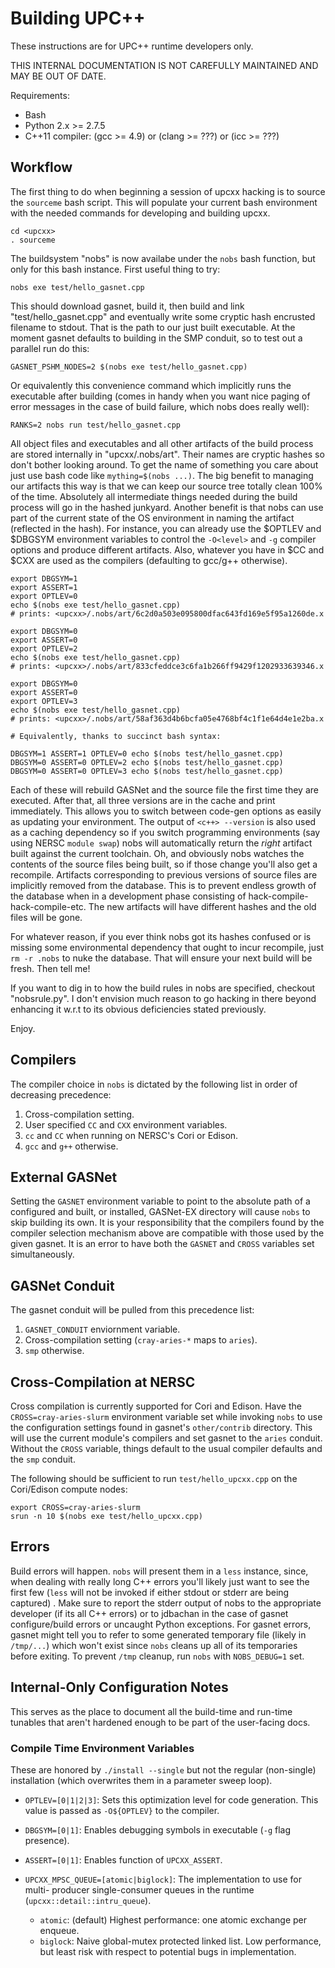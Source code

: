 # Building UPC\+\+ #

These instructions are for UPC++ runtime developers only.

THIS INTERNAL DOCUMENTATION IS NOT CAREFULLY MAINTAINED AND MAY BE OUT OF DATE.

Requirements:

  - Bash
  - Python 2.x >= 2.7.5
  - C++11 compiler: (gcc >= 4.9) or (clang >= ???) or (icc >= ???)

## Workflow ##

The first thing to do when beginning a session of upcxx hacking is to source the
`sourceme` bash script. This will populate your current bash environment with
the needed commands for developing and building upcxx.

```
cd <upcxx>
. sourceme
```

The buildsystem "nobs" is now availabe under the `nobs` bash function, but only
for this bash instance. First useful thing to try:

```
nobs exe test/hello_gasnet.cpp
```

This should download gasnet, build it, then build and link
"test/hello_gasnet.cpp" and eventually write some cryptic hash encrusted
filename to stdout. That is the path to our just built executable. At the moment
gasnet defaults to building in the SMP conduit, so to test out a parallel run do
this:

```
GASNET_PSHM_NODES=2 $(nobs exe test/hello_gasnet.cpp)
```

Or equivalently this convenience command which implicitly runs the executable
after building (comes in handy when you want nice paging of error messages in
the case of build failure, which nobs does really well):

```
RANKS=2 nobs run test/hello_gasnet.cpp
```

All object files and executables and all other artifacts of the build process
are stored internally in "upcxx/.nobs/art". Their names are cryptic hashes so
don't bother looking around. To get the name of something you care about just
use bash code like `mything=$(nobs ...)`. The big benefit to managing our
artifacts this way is that we can keep our source tree totally clean 100% of the
time.  Absolutely all intermediate things needed during the build process will
go in the hashed junkyard. Another benefit is that nobs can use part of the
current state of the OS environment in naming the artifact (reflected in the
hash). For instance, you can already use the $OPTLEV and $DBGSYM environment
variables to control the `-O<level>` and `-g` compiler options and produce
different artifacts. Also, whatever you have in $CC and $CXX are used as the
compilers (defaulting to gcc/g++ otherwise).

```
export DBGSYM=1
export ASSERT=1
export OPTLEV=0
echo $(nobs exe test/hello_gasnet.cpp)
# prints: <upcxx>/.nobs/art/6c2d0a503e095800dfac643fd169e5f95a1260de.x

export DBGSYM=0
export ASSERT=0
export OPTLEV=2
echo $(nobs exe test/hello_gasnet.cpp)
# prints: <upcxx>/.nobs/art/833cfeddce3c6fa1b266ff9429f1202933639346.x

export DBGSYM=0
export ASSERT=0
export OPTLEV=3
echo $(nobs exe test/hello_gasnet.cpp)
# prints: <upcxx>/.nobs/art/58af363d4b6bcfa05e4768bf4c1f1e64d4e1e2ba.x

# Equivalently, thanks to succinct bash syntax:

DBGSYM=1 ASSERT=1 OPTLEV=0 echo $(nobs test/hello_gasnet.cpp)
DBGSYM=0 ASSERT=0 OPTLEV=2 echo $(nobs test/hello_gasnet.cpp)
DBGSYM=0 ASSERT=0 OPTLEV=3 echo $(nobs test/hello_gasnet.cpp)
```

Each of these will rebuild GASNet and the source file the first time they are
executed. After that, all three versions are in the cache and print
immediately. This allows you to switch between code-gen options as easily as
updating your environment. The output of `<c++> --version` is also used as a
caching dependency so if you switch programming environments (say using NERSC
`module swap`) nobs will automatically return the *right* artifact built against
the current toolchain. Oh, and obviously nobs watches the contents of the source
files being built, so if those change you'll also get a recompile. Artifacts
corresponding to previous versions of source files are implicitly removed from
the database. This is to prevent endless growth of the database when in a
development phase consisting of hack-compile-hack-compile-etc. The new artifacts
will have different hashes and the old files will be gone.

For whatever reason, if you ever think nobs got its hashes confused or is
missing some environmental dependency that ought to incur recompile, just `rm -r
.nobs` to nuke the database. That will ensure your next build will be
fresh. Then tell me!

If you want to dig in to how the build rules in nobs are specified, checkout
"nobsrule.py". I don't envision much reason to go hacking in there beyond
enhancing it w.r.t to its obvious deficiencies stated previously.

Enjoy.

## Compilers ##

The compiler choice in `nobs` is dictated by the following list in order of
decreasing precedence:

  1. Cross-compilation setting.
  2. User specified `CC` and `CXX` environment variables.
  3. `cc` and `CC` when running on NERSC's Cori or Edison.
  4. `gcc` and `g++` otherwise.

## External GASNet ##

Setting the `GASNET` environment variable to point to the absolute path of a
configured and built, or installed, GASNet-EX directory will cause `nobs` to skip
building its own. It is your responsibility that the compilers found by the
compiler selection mechanism above are compatible with those used by the given
gasnet. It is an error to have both the `GASNET` and `CROSS` variables set
simultaneously.

## GASNet Conduit ##

The gasnet conduit will be pulled from this precedence list:

  1. `GASNET_CONDUIT` enviornment variable.
  2. Cross-compilation setting (`cray-aries-*` maps to `aries`).
  3. `smp` otherwise.

## Cross-Compilation at NERSC ##

Cross compilation is currently supported for Cori and Edison. Have the
`CROSS=cray-aries-slurm` environment variable set while invoking `nobs` to use
the configuration settings found in gasnet's `other/contrib` directory. This
will use the current module's compilers and set gasnet to the `aries`
conduit. Without the `CROSS` variable, things default to the usual compiler
defaults and the `smp` conduit.

The following should be sufficient to run `test/hello_upcxx.cpp` on the
Cori/Edison compute nodes:

```
export CROSS=cray-aries-slurm
srun -n 10 $(nobs exe test/hello_upcxx.cpp)
```

## Errors ##

Build errors will happen. `nobs` will present them in a `less` instance, since,
when dealing with really long C++ errors you'll likely just want to see the
first few (`less` will not be invoked if either stdout or stderr are being
captured) . Make sure to report the stderr output of nobs to the appropriate
developer (if its all C++ errors) or to jdbachan in the case of gasnet
configure/build errors or uncaught Python exceptions. For gasnet errors, gasnet
might tell you to refer to some generated temporary file (likely in `/tmp/...`)
which won't exist since `nobs` cleans up all of its temporaries before exiting.
To prevent `/tmp` cleanup, run `nobs` with `NOBS_DEBUG=1` set.


## Internal-Only Configuration Notes ##

This serves as the place to document all the build-time and run-time tunables
that aren't hardened enough to be part of the user-facing docs.

### Compile Time Environment Variables ###

These are honored by `./install --single` but not the regular (non-single)
installation (which overwrites them in a parameter sweep loop).

* `OPTLEV=[0|1|2|3]`: Sets this optimization level for code generation. This
  value is passed as `-O${OPTLEV}` to the compiler.

* `DBGSYM=[0|1]`: Enables debugging symbols in executable (`-g` flag presence).

* `ASSERT=[0|1]`: Enables function of `UPCXX_ASSERT`.

* `UPCXX_MPSC_QUEUE=[atomic|biglock]`: The implementation to use for multi-
  producer single-consumer queues in the runtime (`upcxx::detail::intru_queue`).
    * `atomic`: (default) Highest performance: one atomic exchange per enqueue.
    * `biglock`: Naive global-mutex protected linked list. Low performance, but
      least risk with respect to potential bugs in implementation.
